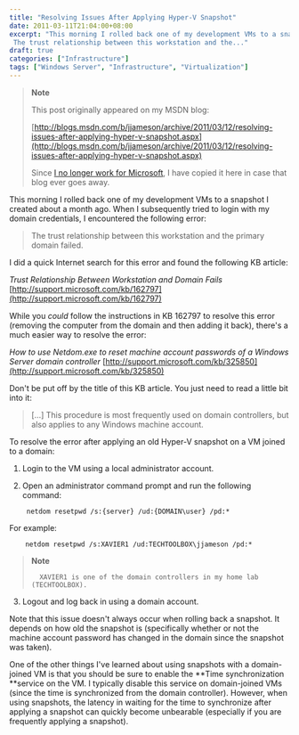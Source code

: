 ```yaml
---
title: "Resolving Issues After Applying Hyper-V Snapshot"
date: 2011-03-11T21:04:00+08:00
excerpt: "This morning I rolled back one of my development VMs to a snapshot I created about a month ago. When I subsequently tried to login with my domain credentials, I encountered the following error: 
 The trust relationship between this workstation and the..."
draft: true
categories: ["Infrastructure"]
tags: ["Windows Server", "Infrastructure", "Virtualization"]
---
```


> **Note**
> 
> 
> 	This post originally appeared on my MSDN blog:  
>   
> 
> 
> [http://blogs.msdn.com/b/jjameson/archive/2011/03/12/resolving-issues-after-applying-hyper-v-snapshot.aspx](http://blogs.msdn.com/b/jjameson/archive/2011/03/12/resolving-issues-after-applying-hyper-v-snapshot.aspx)
> 
> 
> Since
> 	[I no longer work for Microsoft](/blog/jjameson/2011/09/02/last-day-with-microsoft), I have copied it here in case that blog 
> 	ever goes away.


This morning I rolled back one of my development VMs to a snapshot I created  about a month ago. When I subsequently tried to login with my domain credentials,  I encountered the following error:


> The trust relationship between this workstation and the primary domain failed.


I did a quick Internet search for this error and found the following KB article:

<cite>Trust Relationship Between Workstation and Domain Fails</cite>
[http://support.microsoft.com/kb/162797](http://support.microsoft.com/kb/162797)


While you *could* follow the instructions in KB 162797 to resolve this  error (removing the computer from the domain and then adding it back), there's a  much easier way to resolve the error:

<cite>How to use Netdom.exe to reset machine account passwords of a Windows Server domain controller</cite>
[http://support.microsoft.com/kb/325850](http://support.microsoft.com/kb/325850)


Don't be put off by the title of this KB article. You just need to read a little  bit into it:


> [...] This procedure is most frequently used on domain controllers, but also 
> applies to any Windows machine account.


To resolve the error after applying an old Hyper-V snapshot on a VM joined to  a domain:

1. Login to the VM using a local administrator account.
2. Open an administrator command prompt and run the following command:


        netdom resetpwd /s:{server} /ud:{DOMAIN\user} /pd:*


For example:


        netdom resetpwd /s:XAVIER1 /ud:TECHTOOLBOX\jjameson /pd:*




> **Note**
> 
> 
> 		XAVIER1 is one of the domain controllers in my home lab (TECHTOOLBOX).
3. Logout and log back in using a domain account.


Note that this issue doesn't always occur when rolling back a snapshot. It depends  on how old the snapshot is (specifically whether or not the machine account password  has changed in the domain since the snapshot was taken).

One of the other things I've learned about using snapshots with a domain-joined  VM is that you should be sure to enable the **Time synchronization**service on the VM. I typically disable this service on domain-joined VMs  (since the time is synchronized from the domain controller). However, when using  snapshots, the latency in waiting for the time to synchronize after applying a snapshot  can quickly become unbearable (especially if you are frequently applying a snapshot).

